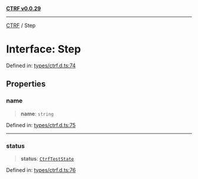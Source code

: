 [**CTRF v0.0.29**](../README.md)

***

[CTRF](../README.md) / Step

# Interface: Step

Defined in: [types/ctrf.d.ts:74](https://github.com/ctrf-io/slack-ctrf/blob/main/src/types/ctrf.d.ts#L74)

## Properties

### name

> **name**: `string`

Defined in: [types/ctrf.d.ts:75](https://github.com/ctrf-io/slack-ctrf/blob/main/src/types/ctrf.d.ts#L75)

***

### status

> **status**: [`CtrfTestState`](../type-aliases/CtrfTestState.md)

Defined in: [types/ctrf.d.ts:76](https://github.com/ctrf-io/slack-ctrf/blob/main/src/types/ctrf.d.ts#L76)
